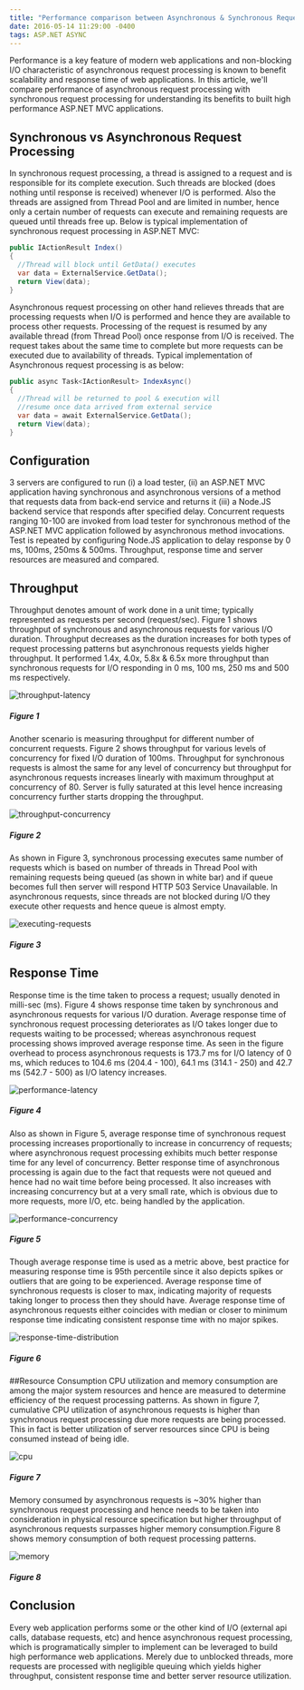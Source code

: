 ```yaml
---
title: "Performance comparison between Asynchronous & Synchronous Request Processing"
date: 2016-05-14 11:29:00 -0400
tags: ASP.NET ASYNC
---
```

Performance is a key feature of modern web applications and non-blocking I/O characteristic of asynchronous request processing is known to benefit scalability and response time of web applications. In this article, we'll compare performance of asynchronous request processing with synchronous request processing for understanding its benefits to built high performance ASP.NET MVC applications.

## Synchronous vs Asynchronous Request Processing
In synchronous request processing, a thread is assigned to a request and is responsible for its complete execution. Such threads are blocked (does nothing until response is received) whenever I/O is performed. Also the threads are assigned from Thread Pool and are limited in number, hence only a certain number of requests can execute and remaining requests are queued until threads free up. Below is typical implementation of synchronous request processing in ASP.NET MVC:
```csharp
public IActionResult Index()
{
  //Thread will block until GetData() executes
  var data = ExternalService.GetData(); 
  return View(data);
}
```
Asynchronous request processing on other hand relieves threads that are processing requests when I/O is performed and hence they are available to process other requests. Processing of the request is resumed by any available thread (from Thread Pool) once response from I/O is received. The request takes about the same time to complete but more requests can be executed due to availability of threads. Typical implementation of Asynchronous request processing is as below:
```csharp
public async Task<IActionResult> IndexAsync()
{
  //Thread will be returned to pool & execution will
  //resume once data arrived from external service
  var data = await ExternalService.GetData();
  return View(data);
}
```
## Configuration
3 servers are configured to run (i) a load tester, (ii) an ASP.NET MVC application having synchronous and asynchronous versions of a method that requests data from back-end service and returns it (iii) a Node.JS backend service that responds after specified delay. Concurrent requests ranging 10-100 are invoked from load tester for synchronous method of the ASP.NET MVC application followed by asynchronous method invocations. Test is repeated by configuring Node.JS application to delay response by 0 ms, 100ms, 250ms & 500ms. Throughput, response time and server resources are measured and compared.

## Throughput
Throughput denotes amount of work done in a unit time; typically represented as requests per second (request/sec). Figure 1 shows throughput of synchronous and asynchronous requests for various I/O duration. Throughput decreases as the duration increases for both types of request processing patterns but asynchronous requests yields higher throughput. It performed 1.4x, 4.0x, 5.8x & 6.5x more throughput than synchronous requests for I/O responding in 0 ms, 100 ms, 250 ms and 500 ms respectively.

![throughput-latency](/content/images/2017/01/throughput-latency.png)

##### Figure 1

Another scenario is measuring throughput for different number of concurrent requests. Figure 2 shows throughput for various levels of concurrency for fixed I/O duration of 100ms. Throughput for synchronous requests is almost the same for any level of concurrency but throughput for asynchronous requests increases linearly with maximum throughput at concurrency of 80. Server is fully saturated at this level hence increasing concurrency further starts dropping the throughput.

![throughput-concurrency](/content/images/2017/01/throughput-concurrency.png)

##### Figure 2

As shown in Figure 3, synchronous processing executes same number of requests which is based on number of threads in Thread Pool with remaining requests being queued (as shown in white bar) and if queue becomes full then server will respond HTTP 503 Service Unavailable. In asynchronous requests, since threads are not blocked during I/O they execute other requests and hence queue is almost empty.

![executing-requests](/content/images/2017/01/executing-requests.png)

##### Figure 3

## Response Time
Response time is the time taken to process a request; usually denoted in milli-sec (ms). Figure 4 shows response time taken by synchronous and asynchronous requests for various I/O duration. Average response time of synchronous request processing deteriorates as I/O takes longer due to requests waiting to be processed; whereas asynchronous request processing shows improved average response time. As seen in the figure overhead to process asynchronous requests is 173.7 ms for I/O latency of 0 ms, which reduces to 104.6 ms (204.4 - 100), 64.1 ms (314.1 - 250) and 42.7 ms (542.7 - 500) as I/O latency increases.

![performance-latency](/content/images/2017/01/performance-latency.png)

##### Figure 4

Also as shown in Figure 5, average response time of synchronous request processing increases proportionally to increase in concurrency of requests; where asynchronous request processing exhibits much better response time for any level of concurrency. Better response time of asynchronous processing is again due to the fact that requests were not queued and hence had no wait time before being processed. It also increases with increasing concurrency but at a very small rate, which is obvious due to more requests, more I/O, etc. being handled by the application.

![performance-concurrency](/content/images/2017/01/performance-concurrency.png)

##### Figure 5

Though average response time is used as a metric above, best practice for measuring response time is 95th percentile since it also depicts spikes or outliers that are going to be experienced. Average response time of synchronous requests is closer to max, indicating majority of requests taking longer to process then they should have. Average response time of asynchronous requests either coincides with median or closer to minimum response time indicating consistent response time with no major spikes.

![response-time-distribution](/content/images/2017/01/response-time-distribution.png)

##### Figure 6

##Resource Consumption
CPU utilization and memory consumption are among the major system resources and hence are measured to determine efficiency of the request processing patterns. As shown in figure 7, cumulative CPU utilization of asynchronous requests is higher than synchronous request processing due more requests are being processed. This in fact is better utilization of server resources since CPU is being consumed instead of being idle.

![cpu](/content/images/2017/01/cpu.png)

##### Figure 7

Memory consumed by asynchronous requests is ~30% higher than synchronous request processing and hence needs to be taken into consideration in physical resource specification but higher throughput of asynchronous requests surpasses higher memory consumption.Figure 8 shows memory consumption of both request processing patterns.

![memory](/content/images/2017/01/memory.png)

##### Figure 8

## Conclusion
Every web application performs some or the other kind of I/O (external api calls, database requests, etc) and hence asynchronous request processing, which is programatically simpler to implement can be leveraged to build high performance web applications. Merely due to unblocked threads, more requests are processed with negligible queuing which yields higher throughput, consistent response time and better server resource utilization.
